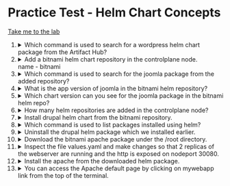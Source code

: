 # Practice Test - Helm Chart Concepts

[Take me to the lab](https://kodekloud.com/topic/labs-helm-concepts-2/)

1.  <details>
    <summary>Which command is used to search for a wordpress helm chart package from the Artifact Hub?</summary>

    Run `helm search hub` command to search specific charts on Artifact Hub.

    ```bash
    helm search hub wordpress
    ```

    </details>

1.  <details>
    <summary>Add a bitnami helm chart repository in the controlplane node.<br/>name - bitnami</summary>

    Use `helm repo add` to add a named repository to your local repository cache.

    ```bash
    helm repo add bitnami https://charts.bitnami.com/bitnami
    ```

    </details>

1.  <details>
    <summary>Which command is used to search for the joomla package from the added repository?</summary>

    Run `helm search repo` to search specific packages from local repositories that have been added with `helm repo add`

    ```bash
    helm search repo joomla
    ```

    </details>

1.  <details>
    <summary>What is the app version of joomla in the bitnami helm repository?</summary>

    Determine this from the output of the command you ran in Q3. Examine the `APP VERSION` result column.

    </details>

1.  <details>
    <summary>Which chart version can you see for the joomla package in the bitnami helm repo?</summary>

    Again from the results of Q3, examine the `CHART VERSION` column.

    </details>

1.  <details>
    <summary>How many helm repositories are added in the controlplane node?</summary>

    Use `helm repo list` to list local repos and count them. Alternatively, if there are lots then `wc` can be used to count the lines output by the helm command. This saves time in the exam!

    ```bash
    helm repo list | wc -l
    ```

    Subtract one from the result, as it has also counted the headings line.

    </details>

1.  <details>
    <summary>Install drupal helm chart from the bitnami repository.</summary>

    * Release name should be `bravo`.
    * Chart name should be `bitnami/drupal`.

    The syntax of the command is `helm install release_name chart_name`, therefore

    1. Install

        ```bash
        helm install bravo bitnami/drupal
        ```
    1. Verify

        ```
        helm list
        ```

    </details>

1.  <details>
    <summary>Which command is used to list packages installed using helm?</summary>

    You already did this in Q7 to verify the chart installation!

    > `helm list`

    </details>

1.  <details>
    <summary>Uninstall the drupal helm package which we installed earlier.</summary>

    The syntax of the command is `helm uninstall release_name`, therefore

    ```
    helm uninstall bravo
    ```

    </details>

1.  <details>
    <summary>Download the bitnami apache package under the /root directory.</summary>

    Note that although the question doesn't explicitly mention it, you need to also unpack the downloaded chart. Charts are downloaded as tarballs (like a zip file), so we must additionally tell it to unpack with the `--untar` argument.

    `helm pull` is used to download charts without installing them.

    ```
    helm pull --untar bitnami/apache
    ```

    This will download the chart and unzip it into a new folder which is the name of the chart (e.g. `apache`)

    </details>

1.  <details>
    <summary>Inspect the file values.yaml and make changes so that 2 replicas of the webserver are running and the http is exposed on nodeport 30080.</summary>

    We know that the chart is now unpacked to the new directory `apache`. You can see this by running `ls -l`

    You are given a URL for the chart installation documentation. Open that in another browser tab or window.

    1.  Open `values.yaml` in `vi`

        ```bash
        vi apache/values.yaml
        ```

    1. Search the doc for `replica`. We see that the property is called `replicaCount`. Find this in `vi` and set it to `2`

    1. Search the doc for `nodePort`. We see that there's a property `service.nodePorts.http`. This is what we want. The dotted syntax gives you the YAML path to the property in the file, therfore you'll find it by looking through the values file for

        ```yaml
        # scroll past lots of stuff...
        service:
          # more stuff...
          nodePorts:
             http:

        ```

        Set the value for `http` to `30080`.

        For correctness we should also set `service.type` from `LoadBalancer` to `NodePort`, however it will work without this.

    </details>

1.  <details>
    <summary>Install the apache from the downloaded helm package.</summary>

    * Release name: mywebapp

    Note that we need to install our edited version of the chart, therefore instead of passing the _name_ of the chart to helm, we instead point it at the _directory_ containing our edited chart.

    ```bash
    helm install mywebapp ./apache
    ```

1.  <details>
    <summary>You can access the Apache default page by clicking on mywebapp link from the top of the terminal.</summary>

    It should respond with `It works!`

    </summary>% 

